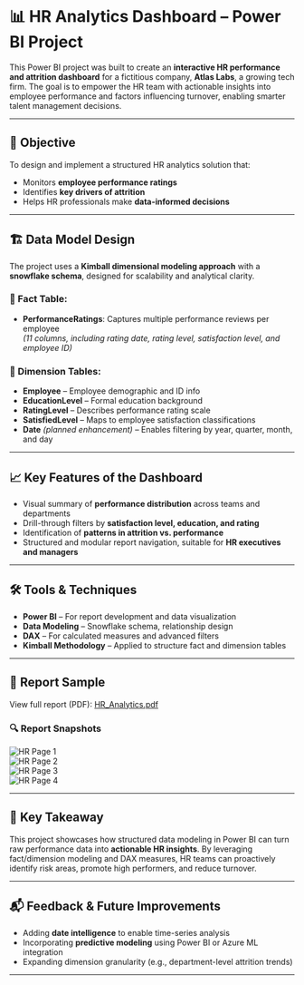 # 📊 HR Analytics Dashboard – Power BI Project

This Power BI project was built to create an **interactive HR performance and attrition dashboard** for a fictitious company, **Atlas Labs**, a growing tech firm. The goal is to empower the HR team with actionable insights into employee performance and factors influencing turnover, enabling smarter talent management decisions.

---

## 🧠 Objective

To design and implement a structured HR analytics solution that:
- Monitors **employee performance ratings**
- Identifies **key drivers of attrition**
- Helps HR professionals make **data-informed decisions**

---

## 🏗️ Data Model Design

The project uses a **Kimball dimensional modeling approach** with a **snowflake schema**, designed for scalability and analytical clarity.

### 🧾 Fact Table:
- **PerformanceRatings**: Captures multiple performance reviews per employee  
  *(11 columns, including rating date, rating level, satisfaction level, and employee ID)*

### 🧱 Dimension Tables:
- **Employee** – Employee demographic and ID info  
- **EducationLevel** – Formal education background  
- **RatingLevel** – Describes performance rating scale  
- **SatisfiedLevel** – Maps to employee satisfaction classifications  
- **Date** *(planned enhancement)* – Enables filtering by year, quarter, month, and day  

---

## 📈 Key Features of the Dashboard

- Visual summary of **performance distribution** across teams and departments  
- Drill-through filters by **satisfaction level, education, and rating**  
- Identification of **patterns in attrition vs. performance**  
- Structured and modular report navigation, suitable for **HR executives and managers**

---

## 🛠️ Tools & Techniques

- **Power BI** – For report development and data visualization  
- **Data Modeling** – Snowflake schema, relationship design  
- **DAX** – For calculated measures and advanced filters  
- **Kimball Methodology** – Applied to structure fact and dimension tables

---

## 📎 Report Sample

View full report (PDF): [HR_Analytics.pdf](https://github.com/user-attachments/files/20560959/HR_Analytics.1.pdf)

### 🔍 Report Snapshots

![HR Page 1](https://github.com/user-attachments/assets/c5bed3d3-1db2-4e49-acc0-43e8f6d0ae47)  
![HR Page 2](https://github.com/user-attachments/assets/ed719fb7-31b9-4625-9dd0-5d3e9ca29270)  
![HR Page 3](https://github.com/user-attachments/assets/37d75e44-3992-4539-92a6-62263aec8408)  
![HR Page 4](https://github.com/user-attachments/assets/9d9ddc44-f3af-4d11-945e-4346564baf11)

---

## 📌 Key Takeaway

This project showcases how structured data modeling in Power BI can turn raw performance data into **actionable HR insights**. By leveraging fact/dimension modeling and DAX measures, HR teams can proactively identify risk areas, promote high performers, and reduce turnover.

---

## 📬 Feedback & Future Improvements

- Adding **date intelligence** to enable time-series analysis  
- Incorporating **predictive modeling** using Power BI or Azure ML integration  
- Expanding dimension granularity (e.g., department-level attrition trends)

---

